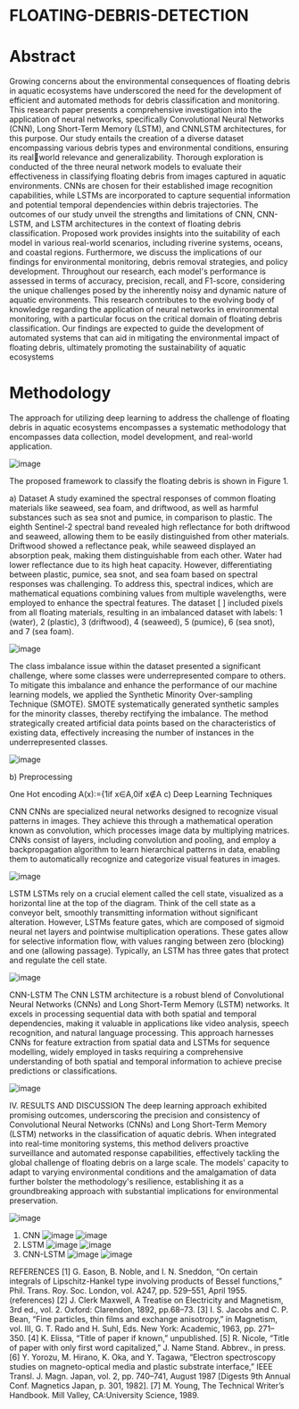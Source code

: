 # FLOATING-DEBRIS-DETECTION

# Abstract
Growing concerns about the environmental consequences of floating debris in aquatic ecosystems have underscored the need for the development of efficient and 
automated methods for debris classification and monitoring. This research paper presents a comprehensive investigation into the application of neural networks, specifically Convolutional 
Neural Networks (CNN), Long Short-Term Memory (LSTM), and CNNLSTM architectures, for this purpose. Our study entails the creation of a diverse dataset encompassing various 
debris types and environmental conditions, ensuring its realworld relevance and generalizability. Thorough exploration is 
conducted of the three neural network models to evaluate their effectiveness in classifying floating debris from images captured in aquatic environments. CNNs are chosen for their established 
image recognition capabilities, while LSTMs are incorporated to capture sequential information and potential temporal dependencies within debris trajectories. The outcomes of our 
study unveil the strengths and limitations of CNN, CNN-LSTM, and LSTM architectures in the context of floating debris classification. Proposed work provides insights into the 
suitability of each model in various real-world scenarios, including riverine systems, oceans, and coastal regions. Furthermore, we discuss the implications of our findings for 
environmental monitoring, debris removal strategies, and policy development. Throughout our research, each model's performance is assessed in terms of accuracy, precision, recall, 
and F1-score, considering the unique challenges posed by the inherently noisy and dynamic nature of aquatic environments. This research contributes to the evolving body of knowledge 
regarding the application of neural networks in environmental monitoring, with a particular focus on the critical domain of floating debris classification. Our findings are expected to guide 
the development of automated systems that can aid in mitigating the environmental impact of floating debris, ultimately promoting the sustainability of aquatic ecosystems

# Methodology
The approach for utilizing deep learning to address the challenge of floating debris in aquatic ecosystems encompasses a systematic
methodology that encompasses data collection, model development, and real-world application.

![image](https://github.com/prachipandey16/FLOATING-DEBRIS-DETECTION/assets/115707069/8b16d98b-474f-4cee-9796-d5bc6620c38c)

The proposed framework to classify the floating debris is shown in Figure 1.

a) Dataset A study examined the spectral responses of common floating materials like seaweed, sea foam, and driftwood, as well as harmful substances such as sea snot and pumice, in comparison to plastic. The eighth Sentinel-2 spectral band revealed high reflectance for both driftwood and seaweed, allowing them to be easily distinguished from other materials. Driftwood showed a reflectance peak, while seaweed displayed an absorption peak, making them distinguishable from each other. Water had lower reflectance due to its high heat capacity. However, differentiating between plastic, pumice, sea snot, and sea foam based on spectral responses was challenging. To address this, spectral indices, which are mathematical equations combining values from multiple wavelengths, were employed to enhance the spectral features. The dataset [ ] included pixels from all floating materials, resulting in an imbalanced dataset with labels: 1 (water), 2 (plastic), 3 (driftwood), 4 (seaweed), 5 (pumice), 6 (sea snot), and 7 (sea foam).

![image](https://github.com/prachipandey16/FLOATING-DEBRIS-DETECTION/assets/115707069/7d457af5-d03e-483a-90b5-8df9e8525f2e)

The class imbalance issue within the dataset presented a significant challenge, where some classes were underrepresented compare to others. To mitigate this imbalance and enhance the performance of our machine learning models, we applied the Synthetic Minority Over-sampling Technique (SMOTE). SMOTE systematically generated synthetic samples for the minority classes, thereby rectifying the imbalance. The method strategically created artificial data points based on the characteristics of existing data, effectively increasing the number of instances in the underrepresented classes.

![image](https://github.com/prachipandey16/FLOATING-DEBRIS-DETECTION/assets/115707069/3e1d5173-a674-4560-a328-c9d9a17471fd)

b) Preprocessing

One Hot encoding A(x):={1if x∈A,0if x∉A c) Deep Learning Techniques

CNN CNNs are specialized neural networks designed to recognize visual patterns in images. They achieve this through a mathematical operation known as convolution, which processes image data by multiplying matrices. CNNs consist of layers, including convolution and pooling, and employ a backpropagation algorithm to learn hierarchical patterns in data, enabling them to automatically recognize and categorize visual features in images.

![image](https://github.com/prachipandey16/FLOATING-DEBRIS-DETECTION/assets/115707069/8fc1ed8b-6ef6-4f2b-a67c-f2315509ebe1)

LSTM LSTMs rely on a crucial element called the cell state, visualized as a horizontal line at the top of the diagram. Think of the cell state as a conveyor belt, smoothly transmitting information without significant alteration. However, LSTMs feature gates, which are composed of sigmoid neural net layers and pointwise multiplication operations. These gates allow for selective information flow, with values ranging between zero (blocking) and one (allowing passage). Typically, an LSTM has three gates that protect and regulate the cell state.

![image](https://github.com/prachipandey16/FLOATING-DEBRIS-DETECTION/assets/115707069/864e765e-5f63-40c6-b1b8-295f8c95d024)

CNN-LSTM The CNN LSTM architecture is a robust blend of Convolutional Neural Networks (CNNs) and Long Short-Term Memory (LSTM) networks. It excels in processing sequential data with both spatial and temporal dependencies, making it valuable in applications like video analysis, speech recognition, and natural language processing. This approach harnesses CNNs for feature extraction from spatial data and LSTMs for sequence modelling, widely employed in tasks requiring a comprehensive understanding of both spatial and temporal information to achieve precise predictions or classifications.

![image](https://github.com/prachipandey16/FLOATING-DEBRIS-DETECTION/assets/115707069/de3ef6bb-2dc2-430a-b4ca-8c810a2d663d)

IV. RESULTS AND DISCUSSION The deep learning approach exhibited promising outcomes, underscoring the precision and consistency of Convolutional Neural Networks (CNNs) and Long Short-Term Memory (LSTM) networks in the classification of aquatic debris. When integrated into real-time monitoring systems, this method delivers proactive surveillance and automated response capabilities, effectively tackling the global challenge of floating debris on a large scale. The models' capacity to adapt to varying environmental conditions and the amalgamation of data further bolster the methodology's resilience, establishing it as a groundbreaking approach with substantial implications for environmental preservation.

![image](https://github.com/prachipandey16/FLOATING-DEBRIS-DETECTION/assets/115707069/d6c6475a-25b6-4928-a682-acf231b518f7)

1. CNN    ![image](https://github.com/prachipandey16/FLOATING-DEBRIS-DETECTION/assets/115707069/d51d3252-4d8c-4aa7-9999-d3557dbf335e)
          ![image](https://github.com/prachipandey16/FLOATING-DEBRIS-DETECTION/assets/115707069/ef95215b-7d92-46cb-8500-c5248033e79e)
2. LSTM   ![image](https://github.com/prachipandey16/FLOATING-DEBRIS-DETECTION/assets/115707069/c71fd652-07fb-4ff2-8a23-2441b5e4b45d)
          ![image](https://github.com/prachipandey16/FLOATING-DEBRIS-DETECTION/assets/115707069/e97ad74c-e80e-413b-80f9-5aae6007b875)
3. CNN-LSTM  ![image](https://github.com/prachipandey16/FLOATING-DEBRIS-DETECTION/assets/115707069/cbd31a73-5751-43a1-8d46-c08a9ba2e591)
             ![image](https://github.com/prachipandey16/FLOATING-DEBRIS-DETECTION/assets/115707069/62d6ac9e-a6bd-4104-aeae-c9b06cd81c5e)


REFERENCES [1] G. Eason, B. Noble, and I. N. Sneddon, “On certain integrals of Lipschitz-Hankel type involving products of Bessel functions,” Phil. Trans. Roy. Soc. London, vol. A247, pp. 529–551, April 1955. (references) [2] J. Clerk Maxwell, A Treatise on Electricity and Magnetism, 3rd ed., vol. 2. Oxford: Clarendon, 1892, pp.68–73. [3] I. S. Jacobs and C. P. Bean, “Fine particles, thin films and exchange anisotropy,” in Magnetism, vol. III, G. T. Rado and H. Suhl, Eds. New York: Academic, 1963, pp. 271–350. [4] K. Elissa, “Title of paper if known,” unpublished. [5] R. Nicole, “Title of paper with only first word capitalized,” J. Name Stand. Abbrev., in press. [6] Y. Yorozu, M. Hirano, K. Oka, and Y. Tagawa, “Electron spectroscopy studies on magneto-optical media and plastic substrate interface,” IEEE Transl. J. Magn. Japan, vol. 2, pp. 740–741, August 1987 [Digests 9th Annual Conf. Magnetics Japan, p. 301, 1982]. [7] M. Young, The Technical Writer’s Handbook. Mill Valley, CA:University Science, 1989.


